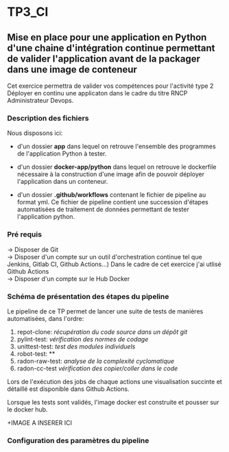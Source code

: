 # TP3_CI
## Mise en place pour une application en Python d'une chaine d'intégration continue permettant de valider l'application avant de la packager dans une image de conteneur
Cet exercice permettra de valider vos compétences pour l'activité type 2 Déployer en continu une applicaton dans le cadre du titre RNCP Administrateur Devops.

### Description des fichiers 
Nous disposons ici: 

* d'un dossier **app** dans lequel on retrouve l'ensemble des programmes de l'application Python à tester. 

* d'un dossier **docker-app/python** dans lequel on retrouve le dockerfile nécessaire à la construction d'une image afin de pouvoir déployer l'application dans un conteneur. 

* d'un dossier **.github/workflows** contenant le fichier de pipeline au format yml. Ce fichier de pipeline contient une succession d'étapes automatisées de traitement de données permettant de tester l'application python.

### Pré requis 
-> Disposer de Git  
-> Disposer d'un compte sur un outil d'orchestration continue tel que Jenkins, Gitlab CI, Github Actions...) Dans le cadre de cet exercice j'ai utlisé Github Actions    
-> Disposer d'un compte sur le Hub Docker  

### Schéma de présentation des étapes du pipeline 
Le pipeline de ce TP permet de lancer une suite de tests de manières automatisées, dans l'ordre:  
1. repot-clone: *récupération du code source dans un dépôt git*
2. pylint-test: *vérification des normes de codage*  
3. unittest-test: *test des modules individuels*  
4. robot-test: **
5. radon-raw-test: *analyse de la complexité cyclomatique*
6. radon-cc-test *vérification des copier/coller dans le code*

Lors de l'exécution des jobs de chaque actions une visualisation succinte et détaillé est disponible dans Github Actions.  

Lorsque les tests sont validés, l'image docker est construite et pousser sur le docker hub.  

+IMAGE A INSERER ICI




### Configuration des paramètres du pipeline


